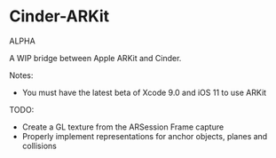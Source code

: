 # Cinder-ARKit

ALPHA

A WIP bridge between Apple ARKit and Cinder.

Notes:

- You must have the latest beta of Xcode 9.0 and iOS 11 to use ARKit

TODO:
- Create a GL texture from the ARSession Frame capture
- Properly implement representations for anchor objects, planes and collisions
